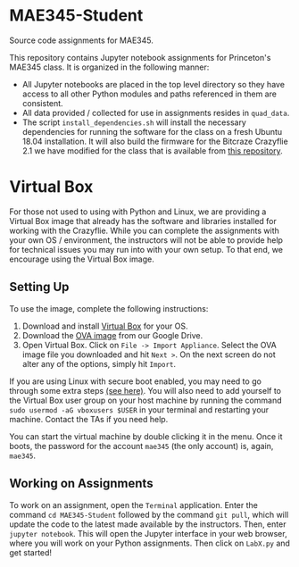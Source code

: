 # MAE345-Student
Source code assignments for MAE345.

This repository contains Jupyter notebook assignments for Princeton's MAE345 class. It is organized in the following manner:

- All Jupyter notebooks are placed in the top level directory so they have access to all other Python modules and paths referenced in them are consistent.
- All data provided / collected for use in assignments resides in `quad_data`.
- The script `install_dependencies.sh` will install the necessary dependencies for running the software for the class on a fresh Ubuntu 18.04 installation. It will also build the firmware for the Bitcraze Crazyflie 2.1 we have modified for the class that is available from [this repository](https://github.com/irom-lab/crazyflie-firmware).

# Virtual Box

For those not used to using with Python and Linux, we are providing a Virtual Box image that already has the software and libraries installed for working with the Crazyflie. While you can complete the assignments with your own OS / environment, the instructors will not be able to provide help for technical issues you may run into with your own setup. To that end, we encourage using the Virtual Box image.

## Setting Up

To use the image, complete the following instructions:

1. Download and install [Virtual Box](https://www.virtualbox.org/) for your OS.
2. Download the [OVA image](https://drive.google.com/file/d/1SMuKvwyBaQGdplbzOviqDJTqrKvKpgVu/view?usp=sharing) from our Google Drive.
3. Open Virtual Box. Click on `File -> Import Appliance`. Select the OVA image file you downloaded and hit `Next >`. On the next screen do not alter any of the options, simply hit `Import`.

If you are using Linux with secure boot enabled, you may need to go through some extra steps [(see here)](https://askubuntu.com/questions/920689/how-to-fix-modprobe-vboxdrv-error-in-virtualbox?fbclid=IwAR0N6lNVvzv54pQLpqGNtzaIWDqGXNTAL1bbzOIl_DlXxRaNniyxcCySsuw). You will also need to add yourself to the Virtual Box user group on your host machine by running the command `
sudo usermod -aG vboxusers $USER` in your terminal and restarting your machine. Contact the TAs if you need help.

You can start the virtual machine by double clicking it in the menu. Once it boots, the password for the account `mae345` (the only account) is, again, `mae345`.

## Working on Assignments

To work on an assignment, open the `Terminal` application. Enter the command `cd MAE345-Student` followed by the command `git pull`, which will update the code to the latest made available by the instructors. Then, enter `jupyter notebook`. This will open the Jupyter interface in your web browser, where you will work on your Python assignments. Then click on `LabX.py` and get started!
